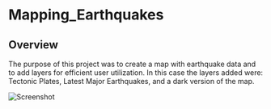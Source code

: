 # Mapping_Earthquakes
## Overview

The purpose of this project was to create a map with earthquake data and to add layers for efficient user utilization. In this case the layers added were: Tectonic Plates, Latest Major Earthquakes, and a dark version of the map.

![Screenshot]()

